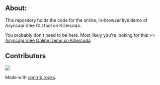 ## About:
This repository holds the code for the online, in-browser live demo of Asyncapi Glee CLI tool on Killercoda.

You probably don't need to be here. Most likely you're looking for this >> [Asyncapi Glee Online Demo on Killercoda](https://killercoda.com/asynapi-glee/scenario/)

## Contributors

<a href="https://github.com/afzal442/asyncapi-glee/graphs/contributors">
  <img src="https://contrib.rocks/image?repo=afzal442/asyncapi-glee" />
</a>

Made with [contrib.rocks](https://contrib.rocks).